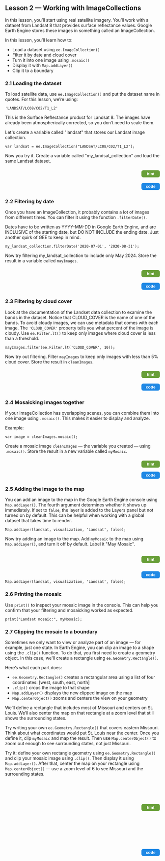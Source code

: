 <!-- Lesson 2 HTML - Using Landsat 8 SR dataset -->
<h2>Lesson 2 — Working with ImageCollections</h2>

<p>In this lesson, you’ll start using real satellite imagery. You’ll work with a dataset from Landsat 8 that provides surface reflectance values. 
  Google Earth Engine stores these images in something called an ImageCollection.</p>

<p>In this lesson, you’ll learn how to:</p>
<ul>
  <li>Load a dataset using <code>ee.ImageCollection()</code></li>
  <li>Filter it by date and cloud cover</li>
  <li>Turn it into one image using <code>.mosaic()</code></li>
  <li>Display it with <code>Map.addLayer()</code></li>
  <li>Clip it to a boundary</li>
</ul>

<h3>2.1 Loading the dataset</h3>
<p>To load satellite data, use <code>ee.ImageCollection()</code> and put the dataset name in quotes. For this lesson, we’re using:</p>
<code>'LANDSAT/LC08/C02/T1_L2'</code>

<p>This is the Surface Reflectance product for Landsat 8. The images have already been atmospherically corrected, so you don’t need to scale them. </p>

<p>Let's create a variable called "landsat" that stores our Landsat image collection. </p>
<code>var landsat = ee.ImageCollection("LANDSAT/LC08/C02/T1_L2");</code>

<p>Now you try it. Create a variable called "my_landsat_collection" and load the same Landsat dataset.</p>
<!-- HINT Row -->
<div style="display:flex; justify-content:space-between; align-items:center; margin-bottom:6px;">
  <div id="hint21" style="visibility:hidden; height:auto; background-color:#f0f0f0; border-left:4px solid #ccc; padding:2px 6px; margin:0px; flex:1;">
Use <code>ee.ImageCollection()</code> with the dataset ID in quotes. Assign it to a variable called <code>my_landsat_collection</code>.
  </div>
  <button id="hintButton21" onclick="
    var el = document.getElementById('hint21');
    var btn = document.getElementById('hintButton21');
    var showing = el.style.visibility === 'visible';
    el.style.visibility = showing ? 'hidden' : 'visible';
    btn.style.backgroundColor = showing ? '#689f38' : '#558b2f';
  " style="background-color:#689f38; color:white; border:none; padding:4px 10px; border-radius:6px; font-weight:bold; cursor:pointer; margin-left:8px; width:60px;">
    hint
  </button>
</div>
<!-- CODE Row -->
<div style="display:flex; justify-content:space-between; align-items:center;">
  <div id="code21" style="visibility:hidden; height:auto; background-color:#f0f0f0; border-left:4px solid #ccc; padding:2px 6px; margin:0px; flex:1;">
    <code>var my_landsat_collection = ee.ImageCollection('LANDSAT/LC08/C01/T1_SR');</code>
  </div>
  <button id="codeButton21" onclick="
    var el = document.getElementById('code21');
    var btn = document.getElementById('codeButton21');
    var showing = el.style.visibility === 'visible';
    el.style.visibility = showing ? 'hidden' : 'visible';
    btn.style.backgroundColor = showing ? '#1e88e5' : '#1565c0';
  " style="background-color:#1e88e5; color:white; border:none; padding:4px 10px; border-radius:6px; font-weight:bold; cursor:pointer; margin-left:8px; width:60px;">
    code
  </button>
</div>

<h3>2.2 Filtering by date</h3>
<p>Once you have an ImageCollection, it probably contains a lot of images from different times. You can filter it using the function <code>.filterDate()</code>.</p>

<p>Dates have to be written as YYYY-MM-DD in Google Earth Engine, and are INCLUSIVE of the starting date, but DO NOT INCLUDE the ending date. Just another quirk of GEE to keep in mind. </p>
<code>my_landsat_collection.filterDate('2020-07-01', '2020-08-31');</code>

<p>Now try filtering my_landsat_collection to include only May 2024. Store the result in a variable called <code>mayImages</code>.</p>
<!-- HINT Row -->
<div style="display:flex; justify-content:space-between; align-items:center; margin-bottom:6px;">
  <div id="hint22" style="visibility:hidden; height:auto; background-color:#f0f0f0; border-left:4px solid #ccc; padding:2px 6px; margin:0px; flex:1;">
Use <code>.filterDate()</code> with the correct date range and assign the result to a new variable called <code>mayImages</code>.
  </div>
  <button id="hintButton22" onclick="
    var el = document.getElementById('hint22');
    var btn = document.getElementById('hintButton22');
    var showing = el.style.visibility === 'visible';
    el.style.visibility = showing ? 'hidden' : 'visible';
    btn.style.backgroundColor = showing ? '#689f38' : '#558b2f';
  " style="background-color:#689f38; color:white; border:none; padding:4px 10px; border-radius:6px; font-weight:bold; cursor:pointer; margin-left:8px; width:60px;">
    hint
  </button>
</div>
<!-- CODE Row -->
<div style="display:flex; justify-content:space-between; align-items:center;">
  <div id="code22" style="visibility:hidden; height:auto; background-color:#f0f0f0; border-left:4px solid #ccc; padding:2px 6px; margin:0px; flex:1;">
    <code>var mayImages = my_landsat_collection.filterDate('2024-05-01', '2024-06-01');</code>
  </div>
  <button id="codeButton22" onclick="
    var el = document.getElementById('code22');
    var btn = document.getElementById('codeButton22');
    var showing = el.style.visibility === 'visible';
    el.style.visibility = showing ? 'hidden' : 'visible';
    btn.style.backgroundColor = showing ? '#1e88e5' : '#1565c0';
  " style="background-color:#1e88e5; color:white; border:none; padding:4px 10px; border-radius:6px; font-weight:bold; cursor:pointer; margin-left:8px; width:60px;">
    code
  </button>
</div>

<h3>2.3 Filtering by cloud cover</h3>

<p>Look at the documentation of the Landset data collection to examine the bands in the dataset. Notice that CLOUD_COVER is the name of one of the bands. To avoid cloudy images, we can use metadata that comes with each image. The <code>'CLOUD_COVER'</code> property tells you what percent of the image is cloudy. Use <code>ee.Filter.lt()</code> to keep only images where cloud cover is less than a threshold. </p>
<code>mayImages.filter(ee.Filter.lt('CLOUD_COVER', 10));</code>

<p>Now try out filtering. Filter <code>mayImages</code> to keep only images with less than 5% cloud cover. Store the result in <code>cleanImages</code>.</p>
<!-- HINT Row -->
<div style="display:flex; justify-content:space-between; align-items:center; margin-bottom:6px;">
  <div id="hint23" style="visibility:hidden; height:auto; background-color:#f0f0f0; border-left:4px solid #ccc; padding:2px 6px; margin:0px; flex:1;">
Use <code>.filter()</code> and <code>ee.Filter.lt()</code> on <code>mayImages</code> to check for cloud cover less than 5.
  </div>
  <button id="hintButton23" onclick="
    var el = document.getElementById('hint23');
    var btn = document.getElementById('hintButton23');
    var showing = el.style.visibility === 'visible';
    el.style.visibility = showing ? 'hidden' : 'visible';
    btn.style.backgroundColor = showing ? '#689f38' : '#558b2f';
  " style="background-color:#689f38; color:white; border:none; padding:4px 10px; border-radius:6px; font-weight:bold; cursor:pointer; margin-left:8px; width:60px;">
    hint
  </button>
</div>
<!-- CODE Row -->
<div style="display:flex; justify-content:space-between; align-items:center;">
  <div id="code23" style="visibility:hidden; height:auto; background-color:#f0f0f0; border-left:4px solid #ccc; padding:2px 6px; margin:0px; flex:1;">
    <code>var cleanImages = mayImages.filter(ee.Filter.lt('CLOUD_COVER', 5));</code>
  </div>
  <button id="codeButton23" onclick="
    var el = document.getElementById('code23');
    var btn = document.getElementById('codeButton23');
    var showing = el.style.visibility === 'visible';
    el.style.visibility = showing ? 'hidden' : 'visible';
    btn.style.backgroundColor = showing ? '#1e88e5' : '#1565c0';
  " style="background-color:#1e88e5; color:white; border:none; padding:4px 10px; border-radius:6px; font-weight:bold; cursor:pointer; margin-left:8px; width:60px;">
    code
  </button>
</div>

<h3>2.4 Mosaicking images together</h3>
<p>If your ImageCollection has overlapping scenes, you can combine them into one image using <code>.mosaic()</code>. This makes it easier to display and analyze.</p>

<p>Example:</p>
<code>var image = cleanImages.mosaic();</code>

<p>Create a mosaic image <code>cleanImages</code> — the variable you created — using <code>.mosaic()</code>. Store the result in a new variable called <code>myMosaic</code>.</p>
<!-- HINT Row -->
<div style="display:flex; justify-content:space-between; align-items:center; margin-bottom:6px;">
  <div id="hint24" style="visibility:hidden; height:auto; background-color:#f0f0f0; border-left:4px solid #ccc; padding:2px 6px; margin:0px; flex:1;">
Use <code>.mosaic()</code> on your cloud-filtered image collection and store it in a new variable.
  </div>
  <button id="hintButton24" onclick="
    var el = document.getElementById('hint24');
    var btn = document.getElementById('hintButton24');
    var showing = el.style.visibility === 'visible';
    el.style.visibility = showing ? 'hidden' : 'visible';
    btn.style.backgroundColor = showing ? '#689f38' : '#558b2f';
  " style="background-color:#689f38; color:white; border:none; padding:4px 10px; border-radius:6px; font-weight:bold; cursor:pointer; margin-left:8px; width:60px;">
    hint
  </button>
</div>
<!-- CODE Row -->
<div style="display:flex; justify-content:space-between; align-items:center;">
  <div id="code24" style="visibility:hidden; height:auto; background-color:#f0f0f0; border-left:4px solid #ccc; padding:2px 6px; margin:0px; flex:1;">
    <code>var myMosaic = cleanImages.mosaic();</code>
  </div>
  <button id="codeButton24" onclick="
    var el = document.getElementById('code24');
    var btn = document.getElementById('codeButton24');
    var showing = el.style.visibility === 'visible';
    el.style.visibility = showing ? 'hidden' : 'visible';
    btn.style.backgroundColor = showing ? '#1e88e5' : '#1565c0';
  " style="background-color:#1e88e5; color:white; border:none; padding:4px 10px; border-radius:6px; font-weight:bold; cursor:pointer; margin-left:8px; width:60px;">
    code
  </button>
</div>



<h3>2.5 Adding the image to the map</h3>
<p>You can add an image to the map in the Google Earth Engine console using <code>Map.addLayer()</code>. The fourth argument determines whether 
  it shows up immediately. If set to <code>false</code>, the layer is added to the Layers panel but not turned on by default. 
  This can be helpful when working with a global dataset that takes time to render.</p>
<code>Map.addLayer(landsat, visualization, 'Landsat', false);</code>

<p>Now try adding an image to the map. Add <code>myMosaic</code> to the map using <code>Map.addLayer()</code>, and turn it off by default. Label it "May Mosaic".</p>
<!-- HINT Row -->
<div style="display:flex; justify-content:space-between; align-items:center; margin-bottom:6px;">
  <div id="hint25" style="visibility:hidden; height:auto; background-color:#f0f0f0; border-left:4px solid #ccc; padding:2px 6px; margin:0px; flex:1;">
Use <code>Map.addLayer()</code> with <code>myMosaic</code>, your visualization object, and label the layer <code>"May Mosaic"</code>. Set the fourth argument to <code>false</code>.
  </div>
  <button id="hintButton25" onclick="
    var el = document.getElementById('hint25');
    var btn = document.getElementById('hintButton25');
    var showing = el.style.visibility === 'visible';
    el.style.visibility = showing ? 'hidden' : 'visible';
    btn.style.backgroundColor = showing ? '#689f38' : '#558b2f';
  " style="background-color:#689f38; color:white; border:none; padding:4px 10px; border-radius:6px; font-weight:bold; cursor:pointer; margin-left:8px; width:60px;">
    hint
  </button>
</div>
<!-- CODE Row -->
<div style="display:flex; justify-content:space-between; align-items:center;">
  <div id="code25" style="visibility:hidden; height:auto; background-color:#f0f0f0; border-left:4px solid #ccc; padding:2px 6px; margin:0px; flex:1;">
    <code>Map.addLayer(myMosaic, visualization, 'May Mosaic', false);</code>
  </div>
  <button id="codeButton25" onclick="
    var el = document.getElementById('code25');
    var btn = document.getElementById('codeButton25');
    var showing = el.style.visibility === 'visible';
    el.style.visibility = showing ? 'hidden' : 'visible';
    btn.style.backgroundColor = showing ? '#1e88e5' : '#1565c0';
  " style="background-color:#1e88e5; color:white; border:none; padding:4px 10px; border-radius:6px; font-weight:bold; cursor:pointer; margin-left:8px; width:60px;">
    code
  </button>
</div>
<code>Map.addLayer(landsat, visualization, 'Landsat', false);</code>

<h3>2.6 Printing the mosaic</h3>
<p>Use <code>print()</code> to inspect your mosaic image in the console. This can help you confirm that your filtering and mosaicking worked as expected.</p>
<code>print("Landsat mosaic:", myMosaic);</code>

<h3>2.7 Clipping the mosaic to a boundary</h3>
<p>Sometimes we only want to view or analyze part of an image — for example, just one state. In Earth Engine, you can clip an image to a shape using the <code>.clip()</code> function. To do that, you first need to create a geometry object. In this case, we'll create a rectangle using <code>ee.Geometry.Rectangle()</code>.</p>

<p>Here’s what each part does:</p>
<ul>
  <li><code>ee.Geometry.Rectangle()</code> creates a rectangular area using a list of four coordinates: [west, south, east, north]</li>
  <li><code>.clip()</code> crops the image to that shape</li>
  <li><code>Map.addLayer()</code> displays the new clipped image on the map</li>
  <li><code>Map.centerObject()</code> zooms and centers the view on your geometry</li>
</ul>

<p>We’ll define a rectangle that includes most of Missouri and centers on St. Louis. We’ll also center the map on that rectangle at a zoom level 
  that still shows the surrounding states.</p>

<p>Try writing your own <code>ee.Geometry.Rectangle()</code> that covers eastern Missouri. Think about what coordinates would put St. Louis near the center. Once you define it, clip <code>myMosaic</code> and map the result. Then use <code>Map.centerObject()</code> to zoom out enough to see surrounding states, not just Missouri.</p>
</code>

<p>Try it: define your own rectangle geometry using <code>ee.Geometry.Rectangle()</code> and clip your mosaic image using <code>.clip()</code>. Then display it using <code>Map.addLayer()</code>. After that, center the map on your rectangle using <code>Map.centerObject()</code> — use a zoom level of 6 to see Missouri and the surrounding states.</p>
<!-- HINT Row -->
<div style="display:flex; justify-content:space-between; align-items:center; margin-bottom:6px;">
  <div id="hint26" style="visibility:hidden; height:auto; background-color:#f0f0f0; border-left:4px solid #ccc; padding:2px 6px; margin:0px; flex:1;">
To make a box around St. Louis, you'll need to provide two corners in the format <code>[west, south, east, north]</code>. A good starting point is a lower-left corner around <code>[-93.0, 36.0]</code>, where -93.0 is the longitude (west) and 36.0 is the latitude (south).You can use Google Maps to find coordinates. Go to maps.google.com, look up St. Louis, right-click anywhere on the map, and select "What's here?". The coordinates will appear at the bottom. These are usually listed as (latitude, longitude), so be sure to reverse them when entering values into Google Earth Engine for your bounding box.
</div>
  <button id="hintButton26" onclick="
    var el = document.getElementById('hint26');
    var btn = document.getElementById('hintButton26');
    var showing = el.style.visibility === 'visible';
    el.style.visibility = showing ? 'hidden' : 'visible';
    btn.style.backgroundColor = showing ? '#689f38' : '#558b2f';
  " style="background-color:#689f38; color:white; border:none; padding:4px 10px; border-radius:6px; font-weight:bold; cursor:pointer; margin-left:8px; width:60px;">
    hint
  </button>
</div>
<!-- CODE Row -->
<div style="display:flex; justify-content:space-between; align-items:center;">
  <div id="code26" style="visibility:hidden; height:auto; background-color:#f0f0f0; border-left:4px solid #ccc; padding:2px 6px; margin:0px; flex:1;">
    var missouriBox = ee.Geometry.Rectangle([-93.5123, 36.2114, -89.1032, 40.3299]);<br>var clippedMosaic = myMosaic.clip(missouriBox);<br>Map.addLayer(clippedMosaic, visualization, 'Clipped May Mosaic');<br>Map.centerObject(missouriBox, 6);</code>
  </div>
  <button id="codeButton26" onclick="
    var el = document.getElementById('code26');
    var btn = document.getElementById('codeButton26');
    var showing = el.style.visibility === 'visible';
    el.style.visibility = showing ? 'hidden' : 'visible';
    btn.style.backgroundColor = showing ? '#1e88e5' : '#1565c0';
  " style="background-color:#1e88e5; color:white; border:none; padding:4px 10px; border-radius:6px; font-weight:bold; cursor:pointer; margin-left:8px; width:60px;">
    code
  </button>
</div>

<meta http-equiv='cache-control' content='no-cache'> 
<meta http-equiv='expires' content='0'> 
<meta http-equiv='pragma' content='no-cache'>
